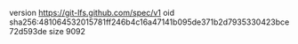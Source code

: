 version https://git-lfs.github.com/spec/v1
oid sha256:481064532015781ff246b4c16a47141b095de371b2d7935330423bce72d593de
size 9092
